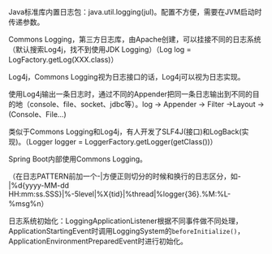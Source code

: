 Java标准库内置日志包：java.util.logging(jul)。配置不方便，需要在JVM启动时传递参数。

Commons Logging，第三方日志库，由Apache创建，可以挂接不同的日志系统（默认搜索Log4j，找不到使用JDK Logging）（Log log = LogFactory.getLog(XXX.class)）

Log4j，Commons Logging视为日志接口的话，Log4j可以视为日志实现。

使用Log4j输出一条日志时，通过不同的Appender把同一条日志输出到不同的目的地（console、file、socket、jdbc等）。log -> Appender -> Filter ->Layout -> (Console、File...)

类似于Commons Logging和Log4j，有人开发了SLF4J(接口)和LogBack(实现)。（Logger logger = LoggerFactory.getLogger(getClass())）



Spring Boot内部使用Commons Logging。

（在日志PATTERN前加一个-|方便正则切分的时候和换行的日志区分，如-|%d{yyyy-MM-dd HH:mm:ss.SSS}|%-5level|%X{tid}|%thread|%logger{36}.%M:%L-%msg%n）

日志系统初始化：LoggingApplicationListener根据不同事件做不同处理，ApplicationStartingEvent时调用LoggingSystem的`beforeInitialize()`，ApplicationEnvironmentPreparedEvent时进行初始化。